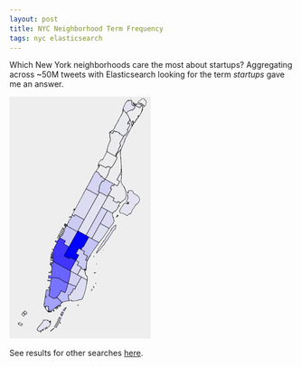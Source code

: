 ```yaml
---
layout: post
title: NYC Neighborhood Term Frequency
tags: nyc elasticsearch
---
```


Which New York neighborhoods care the most about startups? Aggregating across ~50M tweets with Elasticsearch looking for the term *startups* gave me an answer.

<!--more-->

![Hood Frequency](/public/images/HoodFrequency.png)

See results for other searches [here](http://www.newtweetcity.com/frequencies/manhattan?q=startups).
